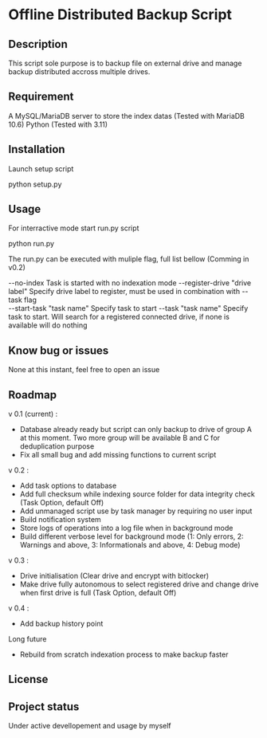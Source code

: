 # Offline Distributed Backup Script

## Description

This script sole purpose is to backup file on external drive and manage backup distributed accross multiple drives.

## Requirement

A MySQL/MariaDB server to store the index datas (Tested with MariaDB 10.6)
Python (Tested with 3.11)

## Installation

Launch setup script

 python setup.py

## Usage

For interractive mode start run.py script

 python run.py

The run.py can be executed with muliple flag, full list bellow (Comming in v0.2)

--no-index						Task is started with no indexation mode
--register-drive "drive label"	Specify drive label to register, must be used in combination with --task flag	
--start-task	"task name"		Specify task to start
--task "task name"				Specify task to start. Will search for a registered connected drive, if none is available will do nothing

## Know bug or issues

None at this instant, feel free to open an issue

## Roadmap

v 0.1 (current) :
- Database already ready but script can only backup to drive of group A at this moment. Two more group will be available B and C for deduplication purpose
- Fix all small bug and add missing functions to current script

v 0.2 :
- Add task options to database
- Add full checksum while indexing source folder for data integrity check (Task Option, default Off)
- Add unmanaged script use by task manager by requiring no user input
- Build notification system
- Store logs of operations into a log file when in background mode
- Build different verbose level for background mode (1: Only errors, 2: Warnings and above, 3: Informationals and above, 4: Debug mode)

v 0.3 :
- Drive initialisation (Clear drive and encrypt with bitlocker)
- Make drive fully autonomous to select registered drive and change drive when first drive is full (Task Option, default Off)

v 0.4 :
- Add backup history point

Long future
- Rebuild from scratch indexation process to make backup faster

## License


## Project status
Under active devellopement and usage by myself
